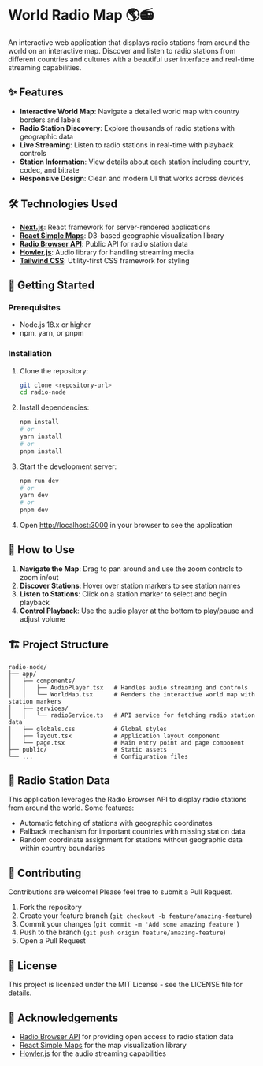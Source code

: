 # World Radio Map 🌎📻

An interactive web application that displays radio stations from around the world on an interactive map. Discover and listen to radio stations from different countries and cultures with a beautiful user interface and real-time streaming capabilities.

## ✨ Features

- **Interactive World Map**: Navigate a detailed world map with country borders and labels
- **Radio Station Discovery**: Explore thousands of radio stations with geographic data
- **Live Streaming**: Listen to radio stations in real-time with playback controls
- **Station Information**: View details about each station including country, codec, and bitrate
- **Responsive Design**: Clean and modern UI that works across devices

## 🛠️ Technologies Used

- **[Next.js](https://nextjs.org/)**: React framework for server-rendered applications
- **[React Simple Maps](https://www.react-simple-maps.io/)**: D3-based geographic visualization library
- **[Radio Browser API](https://www.radio-browser.info/)**: Public API for radio station data
- **[Howler.js](https://howlerjs.com/)**: Audio library for handling streaming media
- **[Tailwind CSS](https://tailwindcss.com/)**: Utility-first CSS framework for styling

## 🚀 Getting Started

### Prerequisites

- Node.js 18.x or higher
- npm, yarn, or pnpm

### Installation

1. Clone the repository:
   ```bash
   git clone <repository-url>
   cd radio-node
   ```

2. Install dependencies:
   ```bash
   npm install
   # or
   yarn install
   # or
   pnpm install
   ```

3. Start the development server:
   ```bash
   npm run dev
   # or
   yarn dev
   # or
   pnpm dev
   ```

4. Open [http://localhost:3000](http://localhost:3000) in your browser to see the application

## 📖 How to Use

1. **Navigate the Map**: Drag to pan around and use the zoom controls to zoom in/out
2. **Discover Stations**: Hover over station markers to see station names
3. **Listen to Stations**: Click on a station marker to select and begin playback
4. **Control Playback**: Use the audio player at the bottom to play/pause and adjust volume

## 🏗️ Project Structure

```
radio-node/
├── app/
│   ├── components/
│   │   ├── AudioPlayer.tsx   # Handles audio streaming and controls
│   │   └── WorldMap.tsx      # Renders the interactive world map with station markers
│   ├── services/
│   │   └── radioService.ts   # API service for fetching radio station data
│   ├── globals.css           # Global styles
│   ├── layout.tsx            # Application layout component
│   └── page.tsx              # Main entry point and page component
├── public/                   # Static assets
└── ...                       # Configuration files
```

## 🔄 Radio Station Data

This application leverages the Radio Browser API to display radio stations from around the world. Some features:

- Automatic fetching of stations with geographic coordinates
- Fallback mechanism for important countries with missing station data
- Random coordinate assignment for stations without geographic data within country boundaries

## 🤝 Contributing

Contributions are welcome! Please feel free to submit a Pull Request.

1. Fork the repository
2. Create your feature branch (`git checkout -b feature/amazing-feature`)
3. Commit your changes (`git commit -m 'Add some amazing feature'`)
4. Push to the branch (`git push origin feature/amazing-feature`)
5. Open a Pull Request

## 📄 License

This project is licensed under the MIT License - see the LICENSE file for details.

## 🙏 Acknowledgements

- [Radio Browser API](https://www.radio-browser.info/) for providing open access to radio station data
- [React Simple Maps](https://www.react-simple-maps.io/) for the map visualization library
- [Howler.js](https://howlerjs.com/) for the audio streaming capabilities
